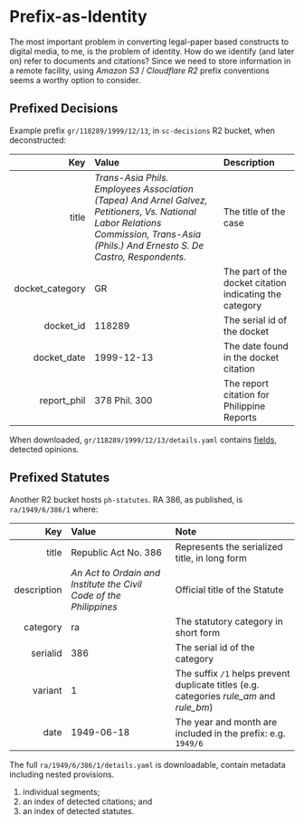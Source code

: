 # Prefix-as-Identity

The most important problem in converting legal-paper based constructs to digital media, to me, is the problem of identity. How do we identify (and later on) refer to documents and citations? Since we need to store information in a remote facility, using _Amazon S3_ / _Cloudflare R2_ prefix conventions seems a worthy option to consider.

## Prefixed Decisions

Example prefix `gr/118289/1999/12/13`, in `sc-decisions` R2 bucket, when deconstructed:

Key | Value | Description
--:|:-- |:--
title | _Trans-Asia Phils. Employees Association (Tapea) And Arnel Galvez, Petitioners, Vs. National Labor Relations Commission, Trans-Asia (Phils.) And Ernesto S. De Castro, Respondents._ | The title of the case
docket_category | GR | The part of the docket citation indicating the category
docket_id | 118289 | The serial id of the docket
docket_date | 1999-12-13 | The date found in the docket citation
report_phil | 378 Phil. 300 | The report citation for Philippine Reports

When downloaded, `gr/118289/1999/12/13/details.yaml` contains [fields](decisions/fields.md), detected opinions.

## Prefixed Statutes

Another R2 bucket hosts `ph-statutes`. RA 386, as published, is `ra/1949/6/386/1` where:

Key | Value | Note
--:|:-- |:--
title | Republic Act No. 386 | Represents the serialized title, in long form
description | _An Act to Ordain and Institute the Civil Code of the Philippines_ | Official title of the Statute
category | ra | The statutory category in short form
serialid | 386 | The serial id of the category
variant | 1 | The suffix `/1` helps prevent duplicate titles (e.g. categories _rule_am_ and _rule_bm_)
date | 1949-06-18 | The year and month are included in the prefix: e.g. `1949/6`

The full `ra/1949/6/386/1/details.yaml` is downloadable, contain metadata including nested provisions.

1. individual segments;
2. an index of detected citations; and
3. an index of detected statutes.

